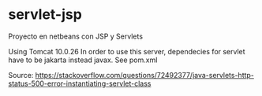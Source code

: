 # servlet-jsp
Proyecto en netbeans con JSP y Servlets 

Using Tomcat 10.0.26 
In order to use this server, dependecies for servlet have to be jakarta instead javax. See pom.xml 

Source: https://stackoverflow.com/questions/72492377/java-servlets-http-status-500-error-instantiating-servlet-class
